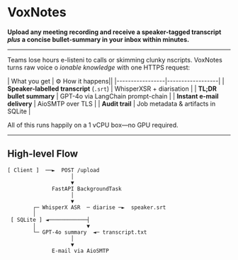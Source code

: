 #  VoxNotes

**Upload any meeting recording and receive a speaker-tagged transcript _plus_ a concise bullet-summary in your inbox within minutes.**

---


Teams lose hours e-listeni to calls or skimming clunky nscripts. VoxNotes turns raw voice o _ionable knowledge_ with one HTTPS request:

|  What you get | ⚙ How it happens||
|-----------------|------------------|
| **Speaker-labelled transcript** (`.srt`) | WhisperXSR + diarisation |
| **TL;DR bullet summary** | GPT-4o via LangChain prompt-chain |
| **Instant e-mail delivery** | AioSMTP over TLS |
| **Audit trail** | Job metadata & artifacts in SQLite |

All of this runs happily on a 1 vCPU box—no GPU required.

---

##  High-level Flow

```text
[ Client ]  ──►  POST /upload
                    │
                    ▼
              FastAPI BackgroundTask
                    │
                    ▼
        ┌─ WhisperX ASR  ─ diarise ─►  speaker.srt
        │
 [ SQLite ] ◄────────────┤
        │                ▼
        └─ GPT-4o summary  ◄─ transcript.txt
                    │
                    ▼
              E-mail via AioSMTP
